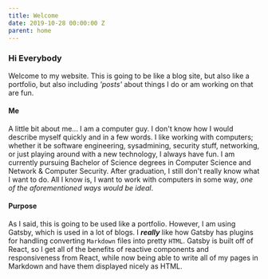 ```yaml
---
title: Welcome
date: 2019-10-28 00:00:00 Z
parent: home
---
```


### Hi Everybody

Welcome to my website. This is going to be like a blog site, but also like a portfolio, but also including _'posts'_ about things I do or am working on that are fun.

#### Me

A little bit about me... I am a computer guy. I don't know how I would describe myself quickly and in a few words. I like working with computers; whether it be software engineering, sysadmining, security stuff, networking, or just playing around with a new technology, I always have fun. I am currently pursuing Bachelor of Science degrees in Computer Science and Network & Computer Security. After graduation, I still don't really know what I want to do. All I know is, I want to work with computers in some way, _one of the aforementioned ways would be ideal_.

#### Purpose

As I said, this is going to be used like a portfolio. However, I am using Gatsby, which is used in a lot of blogs. I _**really**_ like how Gatsby has plugins for handling converting `Markdown` files into pretty `HTML`. Gatsby is built off of React, so I get all of the benefits of reactive components and responsiveness from React, while now being able to write all of my pages in Markdown and have them displayed nicely as HTML.

[1]: /portfolio "Portfolio"
